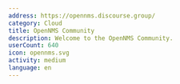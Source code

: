 ```yaml
---
address: https://opennms.discourse.group/
category: Cloud
title: OpenNMS Community
description: Welcome to the OpenNMS Community.
userCount: 640
icon: opennms.svg
activity: medium
language: en
---
```

